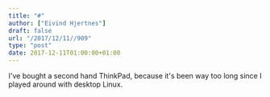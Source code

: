 ```yaml
---
title: "#"
author: ["Eivind Hjertnes"]
draft: false
url: "/2017/12/11//909"
type: "post"
date: 2017-12-11T01:00:00+01:00
---
```


I've bought a second hand ThinkPad, because it's been way too long since
I played around with desktop Linux.
